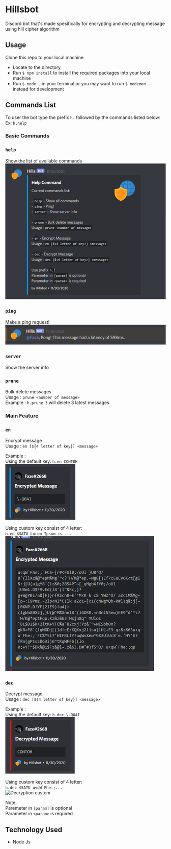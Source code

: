 # Hillsbot
Discord bot that's made spesifically for encrypting and decrypting message using hill cipher algorithm

## Usage
 Clone this repo to your local machine 
- Locate to the directory
- Run `$ npm install` to install the required packages into your local machine
- Run `$ node .` in your terminal or you may want to run `$ nodemon .` instead for development

## Commands List

To user the bot type the prefix `h.` followed by the commands listed below:
Ex: `h.help`

### Basic Commands

### `help`
Show the list of available commands   
![Help](./Screenshots/help.png)

### `ping`
Make a ping request!  
![Ping](./Screenshots/ping.png)

### `server`
Show the server info

### `prune`
Bulk delete messages  
Usage : `prune <number of message>`  
Example : `h.prune 3` will delete 3 latest messages  


### Main Feature

### `en`
Encrypt message  
Usage : `en [${4 letter of key}] <message>`  

Example :   
Using the default key: `h.en CONTOH`   
![Encryption default](./Screenshots/default_encrypt.png)

Using custom key consist of 4 letter:   
`h.en $SATU Lorem Ipsum is ...`   
![Encryption custom](./Screenshots/custom_encrypt.png)

### `dec`
Decrypt message    
Usage : `dec [${4 letter of key}] <message>`

Example :  
Using the default key: `h.dec \-Q0AI`  
![Decryption default](./Screenshots/default_decrypt.png)

Using custom key consist of 4 letter:   
```h.dec $SATU u<qW`Fhe:;...```   
![Decryption custom](./Screenshots/custom_decrypt.png)


Note:  
Paremeter in `[param]` is optional  
Parameter in `<param>` is required  


## Technology Used
* Node Js
